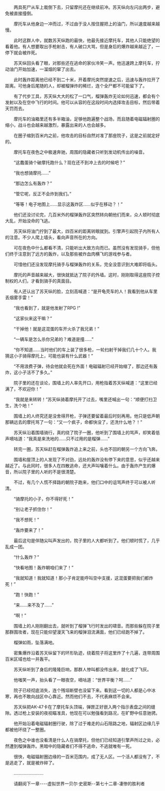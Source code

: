 <div class="read-content j_readContent" id="">
                <p>　　两具死尸从车上栽倒下去，只留摩托还在继续前冲。苏天纵向左闪出两步，避免被直接撞倒。<p>　　摩托车从他身边一冲而过，不过由于没人按住握把上的油门，所以速度越来越慢。<p>　　此时这群人中，就数苏天纵跑的最快，他最先接近摩托车，其他人只能绝望的看着他。有人想要取出手枪射击，有人破口大骂，但是身后的爆炸越来越近了，一停下就会被炸死。<p>　　苏天纵回头看了眼，对那些还在逃命的家伙冷笑一声。他迅速跨上摩托车，拧动油门开始加速，一溜烟的窜了出去。<p>　　此时轰炸距离他已经不到二十米，开着摩托突然提速之后，迅速与轰炸拉开了距离。可他身后尾随的人，却被榴弹炸的稀烂，连个全尸都不可能留下了。<p>　　有了代步工具，苏天纵大大的松了一口气，榴弹轰炸无论如何迅速，都会有个发射以及在空中飞行的时间。他可以从容的在这段时间内选择攻击目标，然后带着天罚而去。<p>　　摩托车的油箱里还有多半箱油，足够他跑遍整个战场，而且随着电磁辐射圈的缩小，战斗也会越来越激烈，暴露出来的人也会越多。<p>　　在圈子缩到百米内之前，他攻击的目标自然对准了那座院子，这是之前就定好的。<p>　　摩托车在夜色之中极速奔驰，周围的隐藏者只听到发动机传出的噪音。<p>　　“这蠢蛋骑个破摩托跑什么？现在还不到冲上去的时候吧？”<p>　　“我也想骑摩托……”<p>　　“那边怎么有轰炸？”<p>　　“管它呢，反正不会炸到我们。”<p>　　“等等！电子地图上……显示这轰炸区……似乎在移动？！”<p>　　他们还没讨论完，几百米外的榴弹轰炸区突然转向朝他们而来，众人顿时彻底大乱，开始没命的飞逃。<p>　　苏天纵将油门拧到了最大，四百米的距离转眼就到。引擎声引起院子内所有人的注意。不少人爬上墙头，看向声音所在的方向。<p>　　可在夜色中什么都看不清，只能听出大致方向而已。虽然没有发现骑手，但他们终于注意到了远方的轰炸，以及那些被炸血肉横飞的游戏参与者。<p>　　可惜他们还没发现摩托骑手与榴弹轰炸的关系，完全没意识到大难即将临头。<p>　　摩托的声音越来越大，很快就抵达了院子的外墙。这时，刚刚取得这座院子控制权的人们，才看到骑手的真面目。<p>　　有人还认出了苏天纵的脸，立刻高喊道：“是开龟壳车的人！我看到他从车里丢烟雾手雷！”<p>　　“我也看到了，就是他发射了RPG !”<p>　　“这家伙来这干嘛？”<p>　　“干掉他！就是这混蛋的车开火杀了我兄弟！”<p>　　“一辆车是怎么杀你兄弟的？难道是撞……”<p>　　“你不知道……当时他们的车上装了很多枪，一轮扫射干掉我们几十个人。我猜这小子骑得摩托上，可能也装有什么武器！”<p>　　“不用浪费子弹，待会他就会死在外面！电磁辐射已经开始缩了，那边还有轰炸，这小子活不了多久。”<p>　　院子里的还在谈论，围墙上的人率先开口，用枪指着苏天纵喊道：“这里已经满了，不欢迎你！”<p>　　“我就是来转转！”苏天纵骑着摩托开了过去，嘴里还喊出一句：“顺便打扫卫生，洗个地！”<p>　　围墙上的人终究还是没舍得开枪，子弹还要留着最后时刻再用。他只是低声朝那辆远去的摩托骂了一句：“又一个疯子，命都快没了，还洗什么地？！”<p>　　苏天纵沿着围墙骑行，真的绕了院子一圈，他听到了围墙上的骂声，却笑着低声嘀咕道：“我真是来洗地的……只不过用的是榴弹……”<p>　　转完一圈，苏天纵赶在榴弹轰炸追上来之前，头也不回的朝另一个方向飞奔。<p>　　围墙和屋顶上的人发现了不对劲，远处的轰炸没有停下来的意思，似乎还越来越近了。与此同时，很多人在四散逃命，还大声叫嚷着什么。由于轰炸产生的爆音，所以院子里的人听的不是很清楚。<p>　　不过，有几个人慌不择路的朝院子跑来，他们口中的诅骂声终于可以被人听清。<p>　　“骑摩托的小子，你不得好死！”<p>　　“别让老子抓住你！”<p>　　“我不想死！”<p>　　“轰炸要来了！”<p>　　最后这句是伴随尖叫声发出的，院子里的人大都听到了。他们顿时慌了，几乎乱成一团。<p>　　“什么轰炸？”<p>　　“快看地图！轰炸朝咱们来了！”<p>　　“我就知道！我就知道！那小子肯定能呼叫空中支援，这混蛋要把我们都炸死！”<p>　　“跑！快跑！”<p>　　“来……来不及了……”<p>　　“啊！”<p>　　围墙上的人刚刚翻出去，就听到了榴弹飞行时发出的啸音。而那些躲在院子里那群围攻者，现在只能仰望漫天飞来的榴弹泪流满面，他们已经跑不掉了。<p>　　榴弹如雨，坠落满地。<p>　　密集爆炸沿着苏天纵留下的环形轨迹，绕着院子将这里炸了十几遍，连带周围百米区域也给一并轰平。<p>　　苏天纵听到了身后的隆隆巨响，那群人惨叫都没传出来，就化成了飞灰。<p>　　他嗤笑一声，抬头看了一眼夜空，嘀咕道：“世界平衡？呵……”<p>　　院子已经彻底消失，连个残垣断壁也没留下来。看到这一切的人都是心中冰寒，再也不敢向战区中心靠近。然而他们不去，不代表麻烦不会来。<p>　　苏天纵把AK-47卡在了摩托车头顶端，弹匣正好嵌入两个指示表盘之间的缝隙。透过枪上安装的夜视瞄准具，他现在可以勉强看到路况，在旷野中任意驰骋。<p>　　他开始沿着电磁辐射圈行驶，除了过于难走的山石阻路之地，辐射区边缘几乎都被他环绕了一整圈。<p>　　夜色之中谁也没看清是什么人在骑摩托，但他们已经知道引擎声所过之处，必然遭到榴弹轰炸。黑暗中的隐藏者们不得不逃命，不逃就唯有一死。<p>　　很快，电磁辐射圈边缘的一百米范围内，成了无人区。一个活人都没有了，不是逃走了，就是被炸碎了。<p>　　……………………<p>　　请翻阅下一章----虚拟世界一贝尔·史密斯--第七十二章-凄惨的胜利者<p>　　<p> 
            </div>